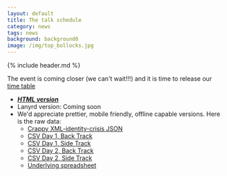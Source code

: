 ```yaml
---
layout: default
title: The talk schedule
category: news
tags: news
background: background0
image: /img/top_bollocks.jpg
---
```


{% include header.md %}

The event is coming closer (we can't wait!!!) and it is time to release our [time table](https://docs.google.com/spreadsheet/pub?key=0AhO5JVicsAJOdENKSG0xZU5wOVN0U1F6T0FFOHU4NUE&output=html)

- ___[HTML version](https://docs.google.com/spreadsheet/pub?key=0AhO5JVicsAJOdENKSG0xZU5wOVN0U1F6T0FFOHU4NUE&output=html)___
- Lanyrd version: Coming soon
- We'd appreciate prettier, mobile friendly, offline capable versions. Here is the raw data:
  - [Crappy XML-identity-crisis JSON](https://spreadsheets.google.com/feeds/cells/0AhO5JVicsAJOdENKSG0xZU5wOVN0U1F6T0FFOHU4NUE/od4/public/basic?alt=json)
  - [CSV Day 1, Back Track](https://docs.google.com/spreadsheet/pub?key=0AhO5JVicsAJOdENKSG0xZU5wOVN0U1F6T0FFOHU4NUE&gid=3&output=csv)
  - [CSV Day 1, Side Track](https://docs.google.com/spreadsheet/pub?key=0AhO5JVicsAJOdENKSG0xZU5wOVN0U1F6T0FFOHU4NUE&gid=4&output=csv)
  - [CSV Day 2, Back Track](https://docs.google.com/spreadsheet/pub?key=0AhO5JVicsAJOdENKSG0xZU5wOVN0U1F6T0FFOHU4NUE&gid=5&output=csv)
  - [CSV Day 2, Side Track](https://docs.google.com/spreadsheet/pub?key=0AhO5JVicsAJOdENKSG0xZU5wOVN0U1F6T0FFOHU4NUE&gid=6&output=csv)
  - [Underlying spreadsheet](https://docs.google.com/spreadsheet/ccc?key=0AhO5JVicsAJOdENKSG0xZU5wOVN0U1F6T0FFOHU4NUE#gid=2)
